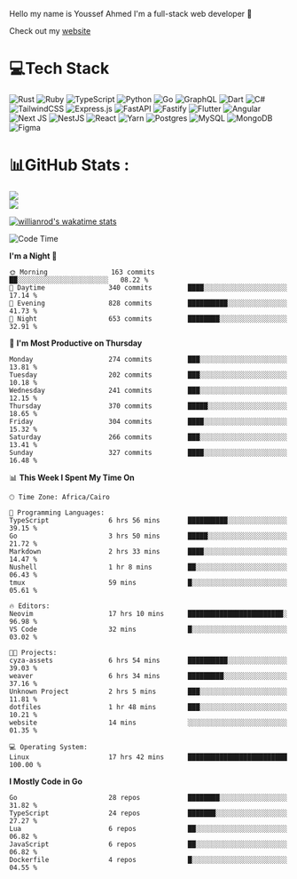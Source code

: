 Hello my name is Youssef Ahmed I'm a full-stack web developer 👋

Check out my [website](https://youssefahmed.vercel.app)
 
# 💻Tech Stack

![Rust](https://img.shields.io/badge/rust-%23000000.svg?style=for-the-badge&logo=rust&logoColor=white) ![Ruby](https://img.shields.io/badge/ruby-%23CC342D.svg?style=for-the-badge&logo=ruby&logoColor=white) ![TypeScript](https://img.shields.io/badge/typescript-%23007ACC.svg?style=for-the-badge&logo=typescript&logoColor=white) ![Python](https://img.shields.io/badge/python-3670A0?style=for-the-badge&logo=python&logoColor=ffdd54) ![Go](https://img.shields.io/badge/go-%2300ADD8.svg?style=for-the-badge&logo=go&logoColor=white) ![GraphQL](https://img.shields.io/badge/-GraphQL-E10098?style=for-the-badge&logo=graphql&logoColor=white) ![Dart](https://img.shields.io/badge/dart-%230175C2.svg?style=for-the-badge&logo=dart&logoColor=white) ![C#](https://img.shields.io/badge/c%23-%23239120.svg?style=for-the-badge&logo=c-sharp&logoColor=white) ![TailwindCSS](https://img.shields.io/badge/tailwindcss-%2338B2AC.svg?style=for-the-badge&logo=tailwind-css&logoColor=white) ![Express.js](https://img.shields.io/badge/express.js-%23404d59.svg?style=for-the-badge&logo=express&logoColor=%2361DAFB) ![FastAPI](https://img.shields.io/badge/FastAPI-005571?style=for-the-badge&logo=fastapi) ![Fastify](https://img.shields.io/badge/fastify-%23000000.svg?style=for-the-badge&logo=fastify&logoColor=white) ![Flutter](https://img.shields.io/badge/Flutter-%2302569B.svg?style=for-the-badge&logo=Flutter&logoColor=white) ![Angular](https://img.shields.io/badge/angular-%23DD0031.svg?style=for-the-badge&logo=angular&logoColor=white) ![Next JS](https://img.shields.io/badge/Next-black?style=for-the-badge&logo=next.js&logoColor=white) ![NestJS](https://img.shields.io/badge/nestjs-%23E0234E.svg?style=for-the-badge&logo=nestjs&logoColor=white) ![React](https://img.shields.io/badge/react-%2320232a.svg?style=for-the-badge&logo=react&logoColor=%2361DAFB) ![Yarn](https://img.shields.io/badge/yarn-%232C8EBB.svg?style=for-the-badge&logo=yarn&logoColor=white) ![Postgres](https://img.shields.io/badge/postgres-%23316192.svg?style=for-the-badge&logo=postgresql&logoColor=white) ![MySQL](https://img.shields.io/badge/mysql-%2300f.svg?style=for-the-badge&logo=mysql&logoColor=white) ![MongoDB](https://img.shields.io/badge/MongoDB-%234ea94b.svg?style=for-the-badge&logo=mongodb&logoColor=white)     ![Figma](https://img.shields.io/badge/figma-%23F24E1E.svg?style=for-the-badge&logo=figma&logoColor=white)

# 📊GitHub Stats :

![](https://github-readme-stats.vercel.app/api?username=joetifa2003&theme=tokyonight&hide_border=false&include_all_commits=false&count_private=false)<br/>
![](https://github-readme-streak-stats.herokuapp.com/?user=joetifa2003&theme=tokyonight&hide_border=false)<br/>

[![willianrod's wakatime stats](https://github-readme-stats.vercel.app/api/wakatime?username=joetifa2003&layout=compact)](https://github.com/anuraghazra/github-readme-stats)
<!--START_SECTION:waka-->
![Code Time](http://img.shields.io/badge/Code%20Time-3%2C488%20hrs%2042%20mins-blue)

**I'm a Night 🦉** 

```text
🌞 Morning                163 commits         ██░░░░░░░░░░░░░░░░░░░░░░░   08.22 % 
🌆 Daytime                340 commits         ████░░░░░░░░░░░░░░░░░░░░░   17.14 % 
🌃 Evening                828 commits         ██████████░░░░░░░░░░░░░░░   41.73 % 
🌙 Night                  653 commits         ████████░░░░░░░░░░░░░░░░░   32.91 % 
```
📅 **I'm Most Productive on Thursday** 

```text
Monday                   274 commits         ███░░░░░░░░░░░░░░░░░░░░░░   13.81 % 
Tuesday                  202 commits         ███░░░░░░░░░░░░░░░░░░░░░░   10.18 % 
Wednesday                241 commits         ███░░░░░░░░░░░░░░░░░░░░░░   12.15 % 
Thursday                 370 commits         █████░░░░░░░░░░░░░░░░░░░░   18.65 % 
Friday                   304 commits         ████░░░░░░░░░░░░░░░░░░░░░   15.32 % 
Saturday                 266 commits         ███░░░░░░░░░░░░░░░░░░░░░░   13.41 % 
Sunday                   327 commits         ████░░░░░░░░░░░░░░░░░░░░░   16.48 % 
```


📊 **This Week I Spent My Time On** 

```text
🕑︎ Time Zone: Africa/Cairo

💬 Programming Languages: 
TypeScript               6 hrs 56 mins       ██████████░░░░░░░░░░░░░░░   39.15 % 
Go                       3 hrs 50 mins       █████░░░░░░░░░░░░░░░░░░░░   21.72 % 
Markdown                 2 hrs 33 mins       ████░░░░░░░░░░░░░░░░░░░░░   14.47 % 
Nushell                  1 hr 8 mins         ██░░░░░░░░░░░░░░░░░░░░░░░   06.43 % 
tmux                     59 mins             █░░░░░░░░░░░░░░░░░░░░░░░░   05.61 % 

🔥 Editors: 
Neovim                   17 hrs 10 mins      ████████████████████████░   96.98 % 
VS Code                  32 mins             █░░░░░░░░░░░░░░░░░░░░░░░░   03.02 % 

🐱‍💻 Projects: 
cyza-assets              6 hrs 54 mins       ██████████░░░░░░░░░░░░░░░   39.03 % 
weaver                   6 hrs 34 mins       █████████░░░░░░░░░░░░░░░░   37.16 % 
Unknown Project          2 hrs 5 mins        ███░░░░░░░░░░░░░░░░░░░░░░   11.81 % 
dotfiles                 1 hr 48 mins        ███░░░░░░░░░░░░░░░░░░░░░░   10.21 % 
website                  14 mins             ░░░░░░░░░░░░░░░░░░░░░░░░░   01.35 % 

💻 Operating System: 
Linux                    17 hrs 42 mins      █████████████████████████   100.00 % 
```

**I Mostly Code in Go** 

```text
Go                       28 repos            ████████░░░░░░░░░░░░░░░░░   31.82 % 
TypeScript               24 repos            ███████░░░░░░░░░░░░░░░░░░   27.27 % 
Lua                      6 repos             ██░░░░░░░░░░░░░░░░░░░░░░░   06.82 % 
JavaScript               6 repos             ██░░░░░░░░░░░░░░░░░░░░░░░   06.82 % 
Dockerfile               4 repos             █░░░░░░░░░░░░░░░░░░░░░░░░   04.55 % 
```




<!--END_SECTION:waka-->
